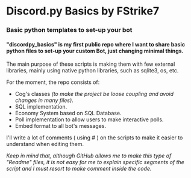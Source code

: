 # Discord.py Basics by FStrike7
### Basic python templates to set-up your bot

#### "discordpy_basics" is my first public repo where I want to share basic python files to set-up your custom Bot, just changing minimal things.

The main purpose of these scripts is making them with few external libraries, mainly using native python libraries, such as sqlite3, os, etc.

For the moment, the repo consists of:
- Cog's classes *(to make the project be loose coupling and avoid changes in many files)*.
- SQL implementation.
- Economy System based on SQL Database.
- Poll implementation to allow users to make interactive polls.
- Embed format to all bot's messages.

I'll write a lot of comments ( using # ) on the scripts to make it easier to understand when editing them.

_Keep in mind that, although GitHub allows me to make this type of "Readme" files, it is not easy for me to explain specific segments of the script and I must resort to make comment inside the code._
